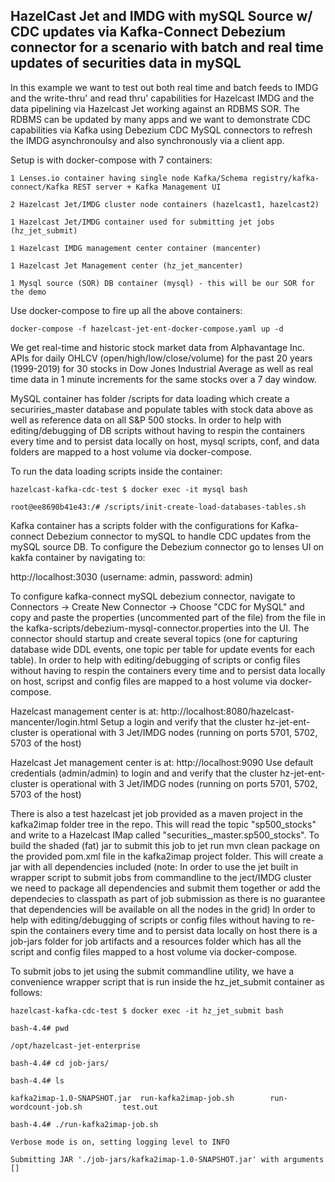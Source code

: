 ## HazelCast Jet and IMDG with mySQL Source w/ CDC updates via Kafka-Connect Debezium connector for a scenario with batch and real time updates of securities data in mySQL 

In this example we want to test out both real time and batch feeds to IMDG and the write-thru' and read thru' capabilities for Hazelcast IMDG and the data pipelining via Hazelcast Jet working against an RDBMS SOR. The RDBMS can be updated by many apps and we want to demonstrate CDC capabilities via Kafka using Debezium CDC MySQL connectors to refresh the IMDG asynchronoulsy and also synchronously via a client app.
 
 


Setup is with docker-compose with 7 containers:
 
    1 Lenses.io container having single node Kafka/Schema registry/kafka-connect/Kafka REST server + Kafka Management UI
   
    2 Hazelcast Jet/IMDG cluster node containers (hazelcast1, hazelcast2)
    
    1 Hazelcast Jet/IMDG container used for submitting jet jobs (hz_jet_submit) 
   
    1 Hazelcast IMDG management center container (mancenter)
    
    1 Hazelcast Jet Management center (hz_jet_mancenter)
   
    1 Mysql source (SOR) DB container (mysql) - this will be our SOR for the demo
 
 
Use docker-compose to fire up all the above containers:

```
docker-compose -f hazelcast-jet-ent-docker-compose.yaml up -d
```
  

We get real-time and historic stock market data from Alphavantage Inc. APIs for daily OHLCV (open/high/low/close/volume) for the past 20 years (1999-2019) for 30 stocks in Dow Jones Industrial Average as well as real time data in 1 minute increments for the same stocks over a 7 day window.

MySQL container has folder  /scripts for data loading which create a securiries_master database and populate tables with stock data above as well as reference data on all S&P 500 stocks. In order to help with editing/debugging of DB scripts without having to respin the containers every time and to persist data locally on host, mysql scripts, conf, and data folders are mapped to a host volume via docker-compose. 

To run the data loading scripts inside the container:

  ```
  hazelcast-kafka-cdc-test $ docker exec -it mysql bash
  
  root@ee8690b41e43:/# /scripts/init-create-load-databases-tables.sh
  ```


Kafka container has a scripts folder with the configurations for Kafka-connect Debezium connector to mySQL to handle CDC updates from the mySQL source DB. To configure the Debezium connector go to lenses UI on kakfa container by navigating to: 

   http://localhost:3030 (username: admin, password: admin)

To configure kafka-connect mySQL debezium connector, navigate to Connectors -> Create New Connector -> Choose "CDC for MySQL" and copy and paste the properties (uncommented part of the file) from the file in the kafka-scripts/debezium-mysql-connector.properties into the UI. The connector should startup and create several topics (one for capturing database wide DDL events, one topic per table for update events for each table). In order to help with editing/debugging of scripts or config files without having to respin the containers every time and to persist data locally on host, scripst and config files are mapped to a host volume via docker-compose. 

Hazelcast management center is at: http://localhost:8080/hazelcast-mancenter/login.html Setup a login and verify that the cluster hz-jet-ent-cluster is operational with 3 Jet/IMDG nodes (running on ports 5701, 5702, 5703 of the host)

Hazelcast Jet management center is at: http://localhost:9090 Use default credentials (admin/admin) to login and and verify that the cluster hz-jet-ent-cluster is operational with 3 Jet/IMDG nodes (running on ports 5701, 5702, 5703 of the host)

There is also a test hazelcast jet job provided as a maven project in the kafka2imap folder tree in the repo. This will read the topic "sp500_stocks" and write to a Hazelcast IMap called "securities_,master.sp500_stocks". To build the shaded (fat) jar to submit this job to jet run mvn clean package on the provided pom.xml file in the kafka2imap project folder. This will create a jar with all dependencies included (note: In order to use the jet built in wrapper script to submit jobs from commandline to the ject/IMDG cluster we need to package all dependencies and submit them together or add the dependecies to classpath as part of job submission as there is no guarantee that dependencies will be available on all the nodes in the grid)
In order to help with editing/debugging of scripts or config files without having to re-spin the containers every time and to persist data locally on host there is a job-jars folder for job artifacts and a resources folder which has all the script and config files mapped to a host volume via docker-compose. 

To submit jobs to jet using the submit commandline utility, we have a convenience wrapper script that is run inside the hz_jet_submit container as follows:


   ```
   hazelcast-kafka-cdc-test $ docker exec -it hz_jet_submit bash
   
   bash-4.4# pwd
   
   /opt/hazelcast-jet-enterprise
   
   bash-4.4# cd job-jars/
   
   bash-4.4# ls
   
   kafka2imap-1.0-SNAPSHOT.jar  run-kafka2imap-job.sh        run-wordcount-job.sh         test.out
   
   bash-4.4# ./run-kafka2imap-job.sh
   
   Verbose mode is on, setting logging level to INFO
   
   Submitting JAR './job-jars/kafka2imap-1.0-SNAPSHOT.jar' with arguments []
   ```
  
  





   
